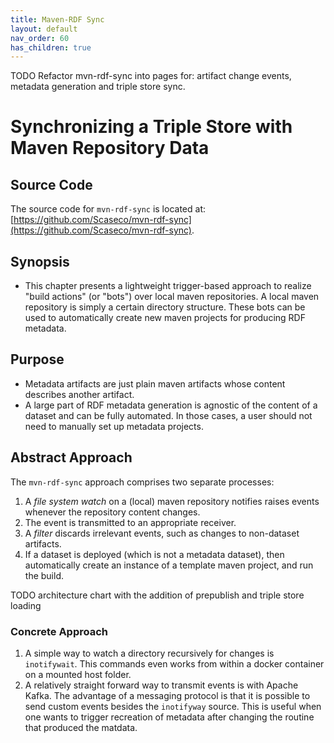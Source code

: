 ```yaml
---
title: Maven-RDF Sync
layout: default
nav_order: 60
has_children: true
---
```


TODO Refactor mvn-rdf-sync into pages for: artifact change events, metadata generation and triple store sync.

# Synchronizing a Triple Store with Maven Repository Data

## Source Code

The source code for `mvn-rdf-sync` is located at: [https://github.com/Scaseco/mvn-rdf-sync](https://github.com/Scaseco/mvn-rdf-sync).

## Synopsis

* This chapter presents a lightweight trigger-based approach to realize "build actions" (or "bots") over local maven repositories. A local maven repository is simply a certain directory structure.
  These bots can be used to automatically create new maven projects for producing RDF metadata.

## Purpose

* Metadata artifacts are just plain maven artifacts whose content describes another artifact.
* A large part of RDF metadata generation is agnostic of the content of a dataset and can be fully automated. In those cases, a user should not need to manually set up metadata projects.

## Abstract Approach

The `mvn-rdf-sync` approach comprises two separate processes:

1. A *file system watch* on a (local) maven repository notifies raises events whenever the repository content changes.
2. The event is transmitted to an appropriate receiver.
3. A *filter* discards irrelevant events, such as changes to non-dataset artifacts.
4. If a dataset is deployed (which is not a metadata dataset), then automatically create an instance of a template maven project, and run the build.

TODO architecture chart with the addition of prepublish and triple store loading


### Concrete Approach

1. A simple way to watch a directory recursively for changes is `inotifywait`. This commands even works from within a docker container on a mounted host folder.
2. A relatively straight forward way to transmit events is with Apache Kafka. The advantage of a messaging protocol is that it is possible to send custom events besides the `inotifyway` source.
   This is useful when one wants to trigger recreation of metadata after changing the routine that produced the matdata.


